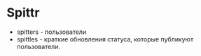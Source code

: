 # Spittr

- spitters - пользователи
- spittles - краткие обновления статуса, которые публикуют пользователи.